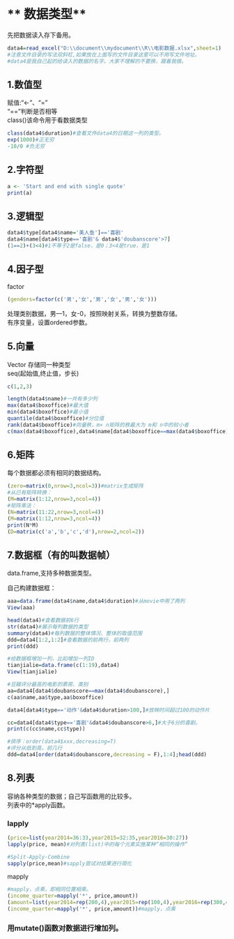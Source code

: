 
# ** 数据类型**   

先把数据读入存下备用。

```r
data4=read_excel("D:\\document\\mydocument\\R\\电影数据.xlsx",sheet=1)   
#注意文件目录的写法双斜杠,如果放在上面写的文件目录这里可以不用写文件地址。   
#data4是我自己起的给读入的数据的名字。大家不理解的不要换，跟着我做。
```

## **1.数值型**    
赋值:“<-”、“=”   
“==”判断是否相等   
class()该命令用于看数据类型   
```r
class(data4$duration)#查看文件data4的日期这一列的类型。
exp(1000)#正无穷
-10/0 #负无穷
```

## **2.字符型**   

```r
a <- 'Start and end with single quote'
print(a)
```

## **3.逻辑型**   

```r
data4$type[data4$name='美人鱼']=='喜剧'
data4$name[data4$type=='喜剧'& data4$'doubanscore'>7]
(1==2)+(3<4)#1不等于2是false，是0；3<4是true，是1
```

## **4.因子型**   
factor   
```r
(genders=factor(c('男','女','男','女','男','女')))
```   
处理类别数据，男—1，女-0，按照映射关系，转换为整数存储。   
有序变量，设置ordered参数。


## **5.向量**   

Vector 存储同一种类型   
seq(起始值,终止值，步长)   
```r
c(1,2,3)
```   

```r
length(data4$name)#一共有多少列
max(data4$boxoffice)#最大值
min(data4$boxoffice)#最小值
quantile(data4$boxoffice)#分位值
rank(data4$boxoffice)#向量秩，m× n矩阵的秩最大为 m和 n中的较小者
c(max(data4$boxoffice),data4$name[data4$boxoffice==max(data4$boxoffice)])
```

## **6.矩阵**   
每个数据都必须有相同的数据结构。  

```r
(zero=matrix(0,nrow=3,ncol=3))#matrix生成矩阵
#从已有矩阵转换：
(M=matrix(1:12,nrow=3,ncol=4))
#矩阵乘法：
(N=matrix(11:22,nrow=3,ncol=4))
(M=matrix(1:12,nrow=3,ncol=4))
print(N*M)
(D=matrix(c('a','b','c','d'),nrow=2,ncol=2))
```

## **7.数据框（有的叫数据帧）**   

data.frame,支持多种数据类型。


自己构建数据框：

```r
aaa=data.frame(data4$name,data4$duration)#从movie中用了两列
View(aaa)
```

```r
head(data4)#查看数据前6行
str(data4)#展示每列数据的类型
summary(data4)#每列数据的整体情况、整体的取值范围
ddd=data4[1:2,1:2]#查看数据的前两行，前两列
print(ddd)
```

```r
#给数据框增加一列，比如增加一列ID
tianjialie=data.frame(c(1:19),data4)
View(tianjialie)
```


```r
#豆瓣评分最高的电影的票房、类别
aa=data4[data4$doubanscore==max(data4$doubanscore),]
c(aa$name,aa$type,aa$boxoffice)
```

```r
data4[data4$type=='动作'&data4$duration>100,]#放映时间超过100的动作片
```

```r
cc=data4[data4$type=='喜剧'&data4$doubanscore>6,]#大于6分的喜剧。
print(c(cc$name,cc$type))
```
```r
#排序：order(data4$xxx,decreasing=T)
#评分从低到高，前几行
ddd=data4[order(data4$doubanscore,decreasing = F),1:4];head(ddd)
```



## **8.列表**   
容纳各种类型的数据；自己写函数用的比较多。   
列表中的*apply函数。   

### lapply   

```r
(price=list(year2014=36:33,year2015=32:35,year2016=30:27))
lapply(price, mean)#对列表(list)中的每个元素实施某种“相同的操作”
```

```r
#Split-Apply-Combine
sapply(price,mean)#sapply尝试对结果进行简化
```
mapply

```r
#mapply，点乘，即相同位置相乘。
(income_quarter=mapply('*', price,amount))
(amount=list(year2014=rep(200,4),year2015=rep(100,4),year2016=rep(300,4)))
(income_quarter=mapply('*', price,amount))#mapply，点乘
```
### 用mutate()函数对数据进行增加列。
